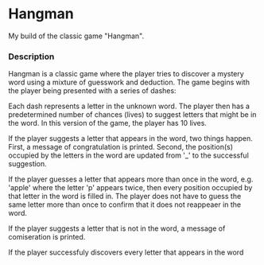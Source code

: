 # Hangman
My build of the classic game "Hangman".

### Description
Hangman is a classic game where the player tries to discover a mystery word using a mixture of guesswork and deduction. The game begins with the player being presented with a series of dashes:

Each dash represents a letter in the unknown word. The player then has a predetermined number of chances (lives) to suggest letters that might be in the word.  In this version of the game, the player has 10 lives. 

If the player suggests a letter that appears in the word, two things happen. First, a message of congratulation is printed. Second, the position(s) occupied by the letters in the word are updated from '_' to the successful suggestion. 

If the player guesses a letter that appears more than once in the word, e.g. 'apple' where the letter 'p' appears twice, then every position occupied by that letter in the word is filled in. The player does not have to guess the same letter more than once to confirm that it does not reappeaer in the word.   

 If the player suggests a letter that is not in the word, a message of comiseration is printed. 

 If the player successfuly discovers every letter that appears in the word 
